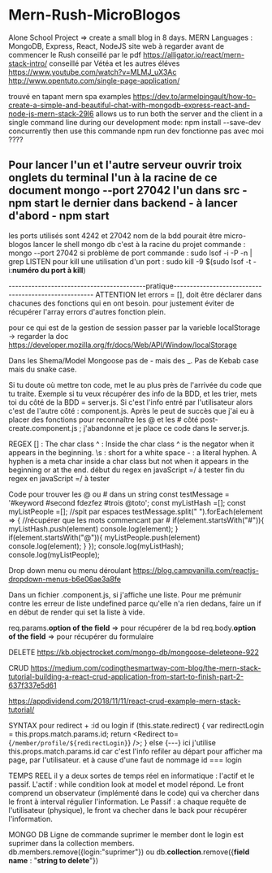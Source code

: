 # Mern-Rush-MicroBlogos
Alone School Project => create a small blog in 8 days. MERN Languages : MongoDB, Express, React, NodeJS
site web à regarder avant de commencer le Rush
conseillé par le pdf
https://alligator.io/react/mern-stack-intro/
conseillé par Vétéa et les autres éléves
https://www.youtube.com/watch?v=MLMJ_uX3Ac
http://www.opentuto.com/single-page-application/

trouvé en tapant mern spa examples
https://dev.to/armelpingault/how-to-create-a-simple-and-beautiful-chat-with-mongodb-express-react-and-node-js-mern-stack-29l6
allows us to run both the server and the client in a single command line during our development mode:
npm install --save-dev concurrently
then use this commande 
npm run dev
fonctionne pas avec moi ????

Pour lancer l'un et l'autre serveur ouvrir troix onglets du terminal
l'un à la racine de ce document mongo --port 27042
l'un dans src - npm start
le dernier dans backend - à lancer d'abord - npm start
-------------------------------------------------------------------------------------------------------
les ports utilisés sont 4242 et 27042
nom de la bdd pourait être micro-blogos
lancer le shell mongo db c'est à la racine du projet commande : mongo --port 27042
si problème de port commande : sudo lsof -i -P -n | grep LISTEN
pour kill une utilisation d'un port : sudo kill -9 $(sudo lsof -t -i:**numéro du port à kill**)


------------------------------------------pratique-----------------------------------------------------
ATTENTION let errors = [], doit être déclarer dans chacunes des fonctions qui en ont besoin. pour justement éviter de récupérer l'array errors d'autres fonction plein.

pour ce qui est de la gestion de session passer par la varieble localStorage -> regarder la doc
https://developer.mozilla.org/fr/docs/Web/API/Window/localStorage

Dans les Shema/Model Mongoose pas de - mais des _. Pas de Kebab case mais du snake case.

Si tu doute où mettre ton code, met le au plus près de l'arrivée du code que tu traite. Exemple si tu veux récupérer des info de la BDD, et les trier, mets toi du côté de la BDD = server.js. Si c'est l'info entré par l'utilisateur alors c'est de l'autre côté : component.js.
Après le peut de succès que j'ai eu à placer des fonctions pour reconnaître les @ et les # côté post-create.component.js ; j'abandonne et je place ce code dans le server.js.

REGEX
    [] : The char class
    ^ : Inside the char class ^ is the negator when it appears in the beginning.
    \s : short for a white space
    - : a literal hyphen. A hyphen is a meta char inside a char class but not when it appears in the beginning or at the end.
début du regex en javaScript =/ à tester
fin du regex en javaScript =/ à tester

Code pour trouver les @ ou # dans un string
const testMessage = '#keyword #second fdezfez #trois @toto';
const myListHash =[];
const myListPeople =[];
//spit par espaces
testMessage.split(" ").forEach(element => {
    //récupérer que les mots commencant par #
		if(element.startsWith("#")){
          myListHash.push(element)
  			console.log(element);
		}
  		if(element.startsWith("@")){
          myListPeople.push(element)
  			console.log(element);
		}
	});
console.log(myListHash);
console.log(myListPeople);

Drop down menu ou menu déroulant
https://blog.campvanilla.com/reactjs-dropdown-menus-b6e06ae3a8fe

Dans un fichier .component.js, si j'affiche une liste. Pour me prémunir contre les erreur de liste undefined parce qu'elle n'a rien dedans, faire un if en début de render qui set la liste à vide.

req.params.**option of the field** => pour récupérer de la bd
req.body.**option of the field** => pour récupérer du formulaire

DELETE https://kb.objectrocket.com/mongo-db/mongoose-deleteone-922

CRUD 
https://medium.com/codingthesmartway-com-blog/the-mern-stack-tutorial-building-a-react-crud-application-from-start-to-finish-part-2-637f337e5d61

https://appdividend.com/2018/11/11/react-crud-example-mern-stack-tutorial/

SYNTAX pour redirect + :id ou login
        if (this.state.redirect) {
            var redirectLogin = this.props.match.params.id;
            return <Redirect to={`/member/profile/${redirectLogin}`} />;
        } else {---}
ici j'utilise this.props.match.params.id car c'est l'info refiler au départ pour afficher ma page, par l'utilisateur. et à cause d'une faut de nommage id === login


TEMPS REEL
il y a deux sortes de temps réel en informatique : l'actif et le passif.
L'actif :
while condition look at model et model répond. Le front comprend un observateur (implémenté dans le code) qui va chercher dans le front à interval régulier l'information.
Le Passif :
a chaque requête de l'utilisateur (physique), le  front va checher dans le back pour récupérer l'information.

MONGO DB Ligne de commande
suprimer le member dont le login est suprimer dans la collection members.
db.members.remove({login:"suprimer"})
ou
db.**collection**.remove({**field name** : "**string to delete**"})
